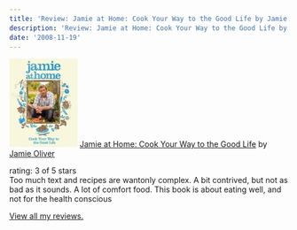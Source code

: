 ```yaml
---
title: 'Review: Jamie at Home: Cook Your Way to the Good Life by Jamie Oliver'
description: 'Review: Jamie at Home: Cook Your Way to the Good Life by Jamie Oliver'
date: '2008-11-19'
---
```


[![Jamie at Home: Cook Your Way to the Good Life](/images/1776251.jpg)][0] [Jamie at Home: Cook Your Way to the Good Life][0] by [Jamie Oliver][1]  

rating: 3 of 5 stars  
Too much text and recipes are wantonly complex. A bit contrived, but not as bad as it sounds. A lot of comfort food. This book is about eating well, and not for the health conscious

[View all my reviews.][2]


[0]: http://www.goodreads.com/book/show/1776251.Jamie_at_Home_Cook_Your_Way_to_the_Good_Life?utm_medium=api&utm_source=blog_review
[1]: http://www.goodreads.com/author/show/5801.Jamie_Oliver
[2]: http://www.goodreads.com/review/list/856502?utm_medium=api&utm_source=blog_review